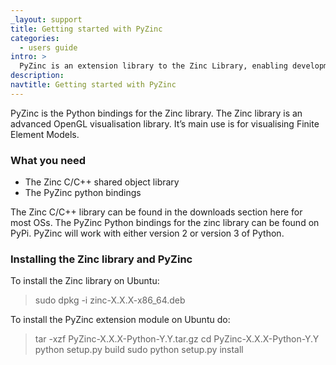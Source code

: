 ```yaml
---
_layout: support
title: Getting started with PyZinc
categories:
  - users guide
intro: >
  PyZinc is an extension library to the Zinc Library, enabling development of applications using the Zinc visulalisation library. Find out how to get started.
description:
navtitle: Getting started with PyZinc
---
```

PyZinc is the Python bindings for the Zinc library. The Zinc library is an advanced OpenGL visualisation library. It’s main use is for visualising Finite Element Models.

### What you need

- The Zinc C/C++ shared object library
- The PyZinc python bindings

The Zinc C/C++ library can be found in the downloads section here for most OSs. The PyZinc Python bindings for the zinc library can be found on PyPi. PyZinc will work with either version 2 or version 3 of Python.

### Installing the Zinc library and PyZinc

To install the Zinc library on Ubuntu:

> sudo dpkg -i zinc-X.X.X-x86_64.deb

To install the PyZinc extension module on Ubuntu do:

> tar -xzf PyZinc-X.X.X-Python-Y.Y.tar.gz
> cd PyZinc-X.X.X-Python-Y.Y
> python setup.py build
> sudo python setup.py install